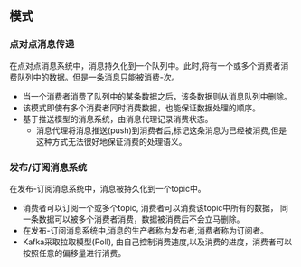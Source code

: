## 模式
### 点对点消息传递
在点对点消息系统中，消息持久化到一个队列中。此时,将有一个或多个消费者消费队列中的数据。但是一条消息只能被消费-次。
- 当一个消费者消费了队列中的某条数据之后，该条数据则从消息队列中删除。
- 该模式即使有多个消费者同时消费数据，也能保证数据处理的顺序。
- 基于推送模型的消息系统，由消息代理记录消费状态。
	- 消息代理将消息推送(push)到消费者后,标记这条消息为已经被消费,但是这种方式无法很好地保证消费的处理语义。
### 发布/订阅消息系统
在发布-订阅消息系统中，消息被持久化到一个topic中。
- 消费者可以订阅一个或多个topic, 消费者可以消费该topic中所有的数据， 同一条数据可以被多个消费者消费，数据被消费后不会立马删除。
- 在发布-订阅消息系统中,消息的生产者称为发布者,消费者称为订阅者。
- Kafka采取拉取模型(Poll), 由自己控制消费速度,以及消费的进度，消费者可以按照任意的偏移量进行消费。

